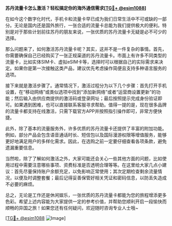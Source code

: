 **苏丹流量卡怎么激活？轻松搞定你的海外通信需求[[TG💪+ @esim1088](https://t.me/s/esim1088)]**

在如今这个数字化时代，手机卡和流量卡早已成为我们日常生活中不可或缺的一部分。无论是国内还是国外旅行，一张合适的流量卡总能为我们提供极大的便利。特别是对于那些计划前往苏丹的朋友来说，一张优质的苏丹流量卡无疑是必不可少的选择。

那么问题来了，如何激活苏丹流量卡呢？其实，这并不是一件复杂的事情。首先，你需要确保自己已经购买了一张正规渠道的苏丹流量卡。市面上有许多不同类型的流量卡，比如实体SIM卡、虚拟eSIM卡等，选择时可以根据自己的实际需求来决定。如果你是第一次接触这类产品，建议优先考虑操作简便且支持多种语言服务的选项。

接下来就是激活步骤了。通常情况下，激活过程分为以下几个步骤：首先打开手机设置，在“移动网络”或类似选项中找到“添加新网络”或者“运营商设置更新”的功能；然后输入由供应商提供的激活码或登录网址；最后按照提示完成身份验证即可。如果遇到困难，也可以直接联系客服寻求帮助。值得一提的是，现在很多品牌的流量卡都支持在线激活，只需下载官方APP并按照指引操作即可，非常方便快捷。

此外，除了基本的流量服务外，许多优质的苏丹流量卡还提供了丰富的附加功能。例如，部分产品会包含语音通话时长、短信包以及国际漫游权限等增值服务，能够更好地满足用户的多样化需求。因此，在选购之前一定要仔细查看各项条款，避免遗漏重要信息。

当然啦，除了了解如何激活之外，大家可能还会关心一些其他方面的问题，比如使用过程中需要注意哪些事项、资费标准是否透明合理等等。在这里给大家几点小建议：首先尽量保持账户余额充足，以免影响正常使用；其次定期检查剩余流量情况，以便及时调整套餐；最后记得妥善保管好相关凭证和密码信息，以防丢失造成不必要的麻烦。

总之，无论是工作还是休闲娱乐，一张优质的苏丹流量卡都能为您的旅程增添更多色彩。希望上述内容能为大家提供一定的参考价值，并帮助您顺利开启一段愉快而顺畅的异国之旅！如果您还有任何疑问，欢迎随时咨询专业人士哦~

[[TG💪+ @esim1088](https://t.me/s/esim1088) ![Image](https://i.postimg.cc/4NQfJmqS/Snipaste-2025-05-13-00-14-12.png)]